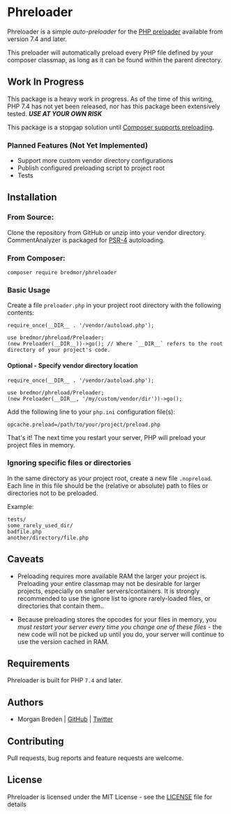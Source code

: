 # Phreloader
 Phreloader is a simple *auto-preloader* for the [PHP preloader](https://wiki.php.net/rfc/preload) available from version 7.4 and later.
 
 This preloader will automatically preload every PHP file defined by your composer classmap, as long as it can be found within the parent directory.
 
## Work In Progress
 This package is a heavy work in progress. As of the time of this writing, PHP 7.4 has not yet been released, nor has this package been extensively tested. ***USE AT YOUR OWN RISK***
 
 This package is a stopgap solution until [Composer supports preloading](https://github.com/composer/composer/issues/7777).
 
### Planned Features (Not Yet Implemented)
 - Support more custom vendor directory configurations
 - Publish configured preloading script to project root
 - Tests
 
## Installation
 
### From Source:
 Clone the repository from GitHub or unzip into your vendor directory. CommentAnalyzer is packaged for [PSR-4](https://www.php-fig.org/psr/psr-4/) autoloading.
 
### From Composer:
 `composer require bredmor/phreloader`
 
### Basic Usage
 Create a file `preloader.php` in your project root directory with the following contents:
 
 ```$php
require_once(__DIR__ . '/vendor/autoload.php');

use bredmor/phreload/Preloader;
(new Preloader(__DIR__))->go(); // Where `__DIR__` refers to the root directory of your project's code.

```

#### Optional - Specify vendor directory location
```$php
require_once(__DIR__ . '/vendor/autoload.php');

use bredmor/phreload/Preloader;
(new Preloader(__DIR__, '/my/custom/vendor/dir'))->go(); 
```

Add the following line to your `php.ini` configuration file(s):

```$bash
opcache.preload=/path/to/your/project/preload.php
```

That's  it! The next time you restart your server, PHP will preload your project files in memory.

### Ignoring specific files or directories
In the same directory as your project root, create a new file `.nopreload`. Each line in this file should be the (relative or absolute) path to files or directories not to be preloaded. 

Example:
```
tests/
some_rarely_used_dir/
badfile.php
another/directory/file.php
``` 


## Caveats
- Preloading requires more available RAM the larger your project is. Preloading your entire classmap may not be desirable for larger projects, especially on smaller servers/containers. It is strongly recommended to use the ignore list to ignore rarely-loaded files, or directories that contain them..

- Because preloading stores the opcodes for your files in memory, you *must restart your server every time you change one of these files* - the new code will not be picked up until you do, your server will continue to use the version cached in RAM.

## Requirements

Phreloader is built for PHP `7.4` and later.

## Authors

- Morgan Breden  | [GitHub](https://github.com/bredmor)  | [Twitter](https://twitter.com/bredmor)

## Contributing

Pull requests, bug reports and feature requests are welcome.

## License

Phreloader is licensed under the MIT License - see the [LICENSE](LICENSE) file for details